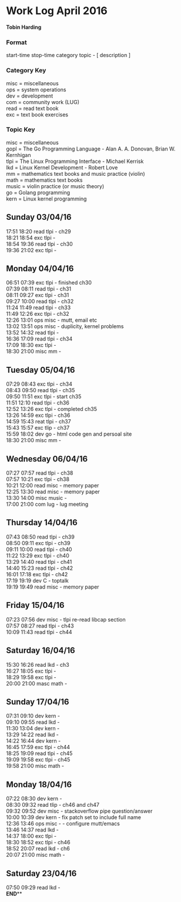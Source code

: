 Work Log April 2016  
===================  
**Tobin Harding**  
  
### Format #  
start-time stop-time category topic - [ description ]  
  
### Category Key #  
misc = miscellaneous  
ops = system operations    
dev = development    
com = community work (LUG)    
read = read text book  
exc = text book exercises  
  
### Topic Key #  
misc = miscellaneous    
gopl = The Go Programming Language - Alan A. A. Donovan, Brian W. Kernhigan  
tlpi = The Linux Programming Interface - Michael Kerrisk  
lkd = Linux Kernel Development - Robert Love  
mm = mathematics text books and music practice (violin)   
math = mathematics text books  
music = violin practice (or music theory)  
go = Golang programming  
kern = Linux kernel programming  
  
Sunday 03/04/16  
----------------  
17:51 18:20 read tlpi - ch29  
18:21 18:54 exc tlpi -   
18:54 19:36 read tlpi - ch30  
19:36 21:02 exc tlpi -   
  
Monday 04/04/16  
----------------  
06:51 07:39 exc tlpi - finished ch30  
07:39 08:11 read tlpi - ch31  
08:11 09:27 exc tlpi - ch31  
09:27 10:00 read tlpi - ch32  
11:24 11:49 read tlpi - ch33  
11:49 12:26 exc tlpi - ch32  
12:26 13:01 ops misc - mutt, email etc  
13:02 13:51 ops misc - duplicity, kernel problems  
13:52 14:32 read tlpi -   
16:36 17:09 read tlpi - ch34  
17:09 18:30 exc tlpi -   
18:30 21:00 misc mm -  
  
Tuesday 05/04/16  
----------------  
07:29 08:43 exc tlpi - ch34  
08:43 09:50 read tlpi - ch35  
09:50 11:51 exc tlpi - start ch35  
11:51 12:10 read tlpi - ch36  
12:52 13:26 exc tlpi - completed ch35  
13:26 14:59 exc tlpi - ch36  
14:59 15:43 reat tlpi - ch37  
15:43 15:57 exc tlip - ch37  
15:59 18:02 dev go - html code gen and persoal site  
18:30 21:00 misc mm -  
  
Wednesday 06/04/16  
----------------  
07:27 07:57 read tlpi - ch38  
07:57 10:21 exc tlpi - ch38  
10:21 12:00 read misc - memory paper  
12:25 13:30 read misc - memory paper  
13:30 14:00 misc music -  
17:00 21:00 com lug - lug meeting  
  
Thursday 14/04/16  
----------------  
07:43 08:50 read tlpi - ch39  
08:50 09:11 exc tlpi - ch39  
09:11 10:00 read tlpi - ch40  
11:22 13:29 exc tlpi - ch40  
13:29 14:40 read tlpi - ch41  
14:40 15:23 read tlpi - ch42  
16:01 17:18 exc tlpi - ch42  
17:19 19:19 dev  C - toptalk  
19:19 19:49 read misc - memory paper  
  
Friday 15/04/16  
----------------  
07:23 07:56 dev misc - tlpi re-read libcap section  
07:57 08:27 read tlpi - ch43  
10:09 11:43 read tlpi - ch44  
  
Saturday 16/04/16  
----------------  
15:30 16:26 read lkd - ch3  
16:27 18:05 exc tlpi -   
18:29 19:58 exc tlpi -   
20:00 21:00 masc math -  
  
Sunday 17/04/16  
----------------  
07:31 09:10 dev kern -   
09:10 09:55 read lkd -   
11:30 13:04 dev kern -   
13:29 14:22 read lkd -   
14:22 16:44 dev kern -  
16:45 17:59 exc tlpi - ch44  
18:25 19:09 read tlpi - ch45  
19:09 19:58 exc tlpi - ch45  
19:58 21:00 misc math -  
  
Monday 18/04/16  
----------------  
07:22 08:30 dev kern -   
08:30 09:32 read tlip - ch46 and ch47  
09:32 09:52 dev misc - stackoverflow pipe question/answer  
10:00 10:39 dev kern - fix patch set to include full name  
12:36 13:46 ops misc - - configure mutt/emacs  
13:46 14:37 read lkd -   
14:37 18:00 exc tlpi -   
18:30 18:52 exc tlpi - ch46  
18:52 20:07 read lkd - ch6  
20:07 21:00 misc math -  
  
Saturday 23/04/16  
----------------  
07:50 09:29 read lkd -   
******END********  
